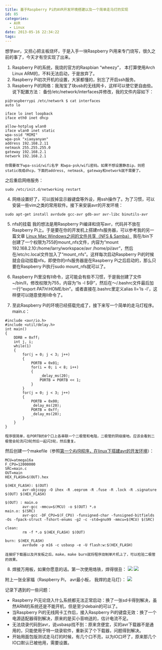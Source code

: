 ```yaml
---
title: 基于Raspberry Pi的AVR开发环境搭建以及一个简单走马灯的实现
id: 85
categories:
  - AVR
  - Linux
date: 2013-05-16 22:34:22
tags:
---
```


想学avr，又担心把主板烧坏，于是入手一块Raspberry Pi用来专门烧写，很久之前的事了，今天才有空实现了出来。
1. Raspberry Pi的系统，我烧的官方的Raspbian “wheezy”， 本打算使用Arch Linux ARM的，不料无法启动，于是放弃了。
2. Raspberry Pi初次开机的设置，大家都懂的，别忘了开启ssh服务。
3. Raspberry Pi的网络：我淘宝了块usb的无线网卡，这样可以使它更自由些。说下配置方法：
    备份/etc/network/interfaces并修改，我的文件内容如下：
```
pi@raspberrypi /etc/network $ cat interfaces
auto lo

iface lo inet loopback
iface eth0 inet dhcp

allow-hotplug wlan0
iface wlan0 inet static
wpa-ssid "MIMI"
wpa-psk "xiaoyanyan"
address 192.168.2.11
netmask 255.255.255.0
gateway 192.168.2.1
network 192.168.2.1
```
    你需要改下wpa-ssid/wifi名字 和wpa-psk/wifi密码。如果不想设置静态ip，则把static改成dhcp，下面的address, netmask, gateway和network就不需要了。
之后重启网络服务：
```
sudo /etc/init.d/networking restart
```
4. 网络设置好了，可以拔掉显示器键盘等外设，用ssh操作了。为了习惯，可以安装一些vim之类的常用软件。接下来安装avr的开发环境：
```
sudo apt-get install avrdude gcc-avr gdb-avr avr-libc binutils-avr
```
5. nfs的挂载
    我的想法是用Raspberry Pi编译和烧写avr，代码并不放在Raspberry Pi上。于是要在你的开发机上搭建nfs服务器，可以参考我的另一篇文章
[Linux Mac Windows之间的文件共享（NFS &amp; Samba）](/2013/05/10/linux-mac-windows-nfs-samba/ "Linux Mac Windows之间的文件共享（NFS &amp; Samba）")
我在/bin下创建了一个权限为755的mount_nfs文件，内容为“mount 192.168.2.10:/home/larry/workspace/avr /home/pi/avr”，然后在/etc/rc.local文件加入了“mount_nfs”。这样每次启动Raspberry Pi的时候就会自动挂载nfs，即使你的nfs服务器是在Raspberry Pi之后启动的，那么只要在Raspberry Pi执行sudo mount_nfs就可以了。

6. Raspberry Pi里没有ll命令，这可能会有些不习惯，于是我创建了文件~/bin/ll，修改权限为755，内容为“ls -l $@”，然后在～/.bashrc文件最后加一行“export $PATH:$HOME/bin”。或者直接在.bashrc里定义alias ll='ls -l'，这样便可以随意使用ll命令了。

7. 至此Raspberry Pi的环境已经搭载完成了，接下来写一个简单的走马灯程序。main.c：
```
#include <avr/io.h>
#include <util/delay.h>
int main()
{
    DDRB = 0xff;
    int j, i;
    while(1)
    {
        for(j = 0; j < 3; j++)
        {
            PORTB = 0x01;
            for(i = 0; i < 8; i++)
            {
                _delay_ms(20);
                PORTB = PORTB << 1;
            }
        }
        for(j = 0; j < 3; j++)
        {
            PORTB = 0x00;
            _delay_ms(20);
            PORTB = 0xff;
            _delay_ms(20);
        }
    }
}
```
    程序很简单，在PORTB的8个口上各串联一个二极管和电阻，二极管的阴级接地。应该会看到二极管会轮流闪3轮然后一起闪3轮，然后重复。
然后创建一个makefile（参照[第一个AVR程序，在linux下搭建avr的开发环境](http://chou.it/2013/03/set-up-avr-on-linux/ "第一个AVR程序，在linux下搭建avr的开发环境")）：
```
MCU=atmega16a
F_CPU=12000000
SRC=main.c
OUT=main
HEX_FLASH=$(OUT).hex

$(HEX_FLASH): $(OUT)
        avr-objcopy -O ihex -R .eeprom -R .fuse -R .lock -R .signature $(OUT) $(HEX_FLASH)

$(OUT) : main.o
        avr-gcc -mmcu=$(MCU) -o $(OUT) *.o
main.o: $(SRC)
        avr-gcc -DF_CPU=$(F_CPU) -funsigned-char -funsigned-bitfields -Os -fpack-struct -fshort-enums -g2 -c -std=gnu99 -mmcu=$(MCU) $(SRC)

clean:
        rm -f *.o $(HEX_FLASH) $(OUT)

burn: $(HEX_FLASH)
        avrdude -p m16 -c usbasp -e -U flash:w:$(HEX_FLASH)
```
    连接好下载器以及开发板之后，make，make burn就将程序烧制单片机上了，可以检验二极管的效果。

8. 焊接万用板，如果你愿意的话。第一次使用烙铁，焊得很丑：
![](//res.cloudinary.com/larry/image/upload/c_scale,w_300/a_180/v1469583825/avr_raspberrypi_1_qqn0a6.jpg) ![](//res.cloudinary.com/larry/image/upload/c_scale,h_300/a_90/v1469547293/avr_raspberrypi_2_cwbanf.jpg)

附上一张全家福（Raspberry Pi， avr最小板， 我焊的走马灯）：
![](//res.cloudinary.com/larry/image/upload/q_40/v1469583102/avr_raspberrypi_3_i4hp9k.jpg)

记录下遇到的一些问题：
- Raspberry Pi无论烧入什么系统都无法正常启动：换了一张sd卡得到解决，虽然ARM的系统还是不能开机，但是至少debain的可以了。
- 当Raspberry Pi的无线网卡工作后，接入Raspberry Pi的键盘无效：换了一个电源适配器得到解决，原来的是买小音响送的，估计电流不足。
- 无法烧录代码到avr，说usbasp找不到：原来贪便宜，买的avr下载器不是通用的，只能使用于特一烧录软件，重新买了个下载器，问题得到解决。
- 开始用面包版测试走马灯的时候，有几个口不亮，以为IO口坏了，原来那几个IO口默认已被他用，需要设置。
